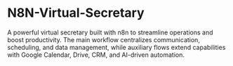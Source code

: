 # N8N-Virtual-Secretary
A powerful virtual secretary built with n8n to streamline operations and boost productivity. The main workflow centralizes communication, scheduling, and data management, while auxiliary flows extend capabilities with Google Calendar, Drive, CRM, and AI-driven automation.
